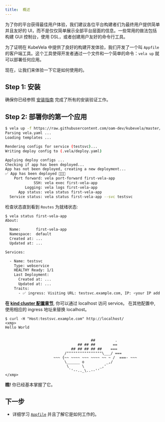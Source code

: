 ```yaml
---
title:  概述
---
```


为了你的平台获得最佳用户体验，我们建议各位平台构建者们为最终用户提供简单并且友好的 UI，而不是仅仅简单展示全部平台层面的信息。一些常用的做法包括构建 GUI 控制台，使用 DSL，或者创建用户友好的命令行工具。

为了证明在 KubeVela 中提供了良好的构建开发体验，我们开发了一个叫 `Appfile` 的客户端工具。这个工具使得开发者通过一个文件和一个简单的命令：`vela up` 就可以部署任何应用。 

现在，让我们来体验一下它是如何使用的。

## Step 1: 安装

确保你已经参照 [安装指南](./install.md) 完成了所有的安装验证工作。

## Step 2: 部署你的第一个应用

```bash
$ vela up -f https://raw.githubusercontent.com/oam-dev/kubevela/master/docs/examples/vela.yaml
Parsing vela.yaml ...
Loading templates ...

Rendering configs for service (testsvc)...
Writing deploy config to (.vela/deploy.yaml)

Applying deploy configs ...
Checking if app has been deployed...
App has not been deployed, creating a new deployment...
✅ App has been deployed 🚀🚀🚀
    Port forward: vela port-forward first-vela-app
             SSH: vela exec first-vela-app
         Logging: vela logs first-vela-app
      App status: vela status first-vela-app
  Service status: vela status first-vela-app --svc testsvc
```

检查状态直到看到 `Routes` 为就绪状态:
```bash
$ vela status first-vela-app
About:

  Name:       first-vela-app
  Namespace:  default
  Created at: ...
  Updated at: ...

Services:

  - Name: testsvc
    Type: webservice
    HEALTHY Ready: 1/1
    Last Deployment:
      Created at: ...
      Updated at: ...
    Traits:
      - ✅ ingress: Visiting URL: testsvc.example.com, IP: <your IP address>
```

**在 [kind cluster 配置章节](./install.md#kind)**, 你可以通过 localhost 访问 service。 在其他配置中, 使用相应的 ingress 地址来替换 localhost。

```
$ curl -H "Host:testsvc.example.com" http://localhost/
<xmp>
Hello World


                                       ##         .
                                 ## ## ##        ==
                              ## ## ## ## ##    ===
                           /""""""""""""""""\___/ ===
                      ~~~ {~~ ~~~~ ~~~ ~~~~ ~~ ~ /  ===- ~~~
                           \______ o          _,/
                            \      \       _,'
                             `'--.._\..--''
</xmp>
```
**瞧!** 你已经基本掌握了它。

## 下一步

- 详细学习 [`Appfile`](./developers/learn-appfile.md) 并且了解它是如何工作的。
